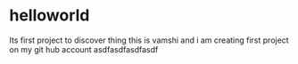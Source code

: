 # helloworld
Its first project to discover thing
this is vamshi and i am creating first project on my git hub account
asdfasdfasdfasdf